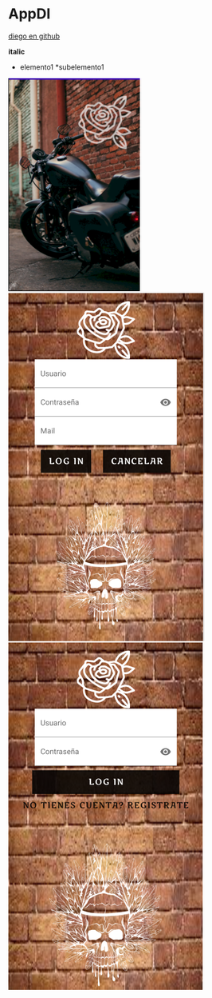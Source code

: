 # AppDI
[diego en github](https://github.com/diegorc2000)

**italic**
* elemento1
 *subelemento1
 
![](img/SplashActivity.jpg) 
![](img/SignupActivity.jpg)
![](img/LoginActivity.jpg) 
